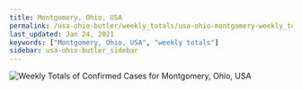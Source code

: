```yaml
---
title: Montgomery, Ohio, USA
permalink: /usa-ohio-butler/weekly_totals/usa-ohio-montgomery-weekly_totals.html
last_updated: Jan 24, 2021
keywords: ["Montgomery, Ohio, USA", "weekly totals"]
sidebar: usa-ohio-butler_sidebar
---
```


![Weekly Totals of Confirmed Cases for Montgomery, Ohio, USA](/covid_tracker/images/graphs/usa-ohio-montgomery-weekly_totals_graph.png)
